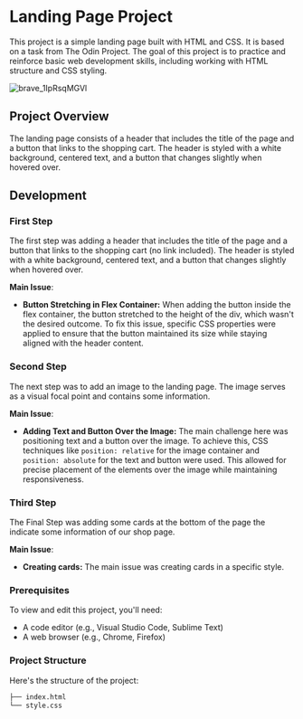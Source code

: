 # Landing Page Project

This project is a simple landing page built with HTML and CSS. It is based on a task from The Odin Project. The goal of this project is to practice and reinforce basic web development skills, including working with HTML structure and CSS styling.

![brave_1IpRsqMGVl](https://github.com/user-attachments/assets/9bd9d122-333f-46c8-b90a-c60cf69ca9f0)

## Project Overview

The landing page consists of a header that includes the title of the page and a button that links to the shopping cart. The header is styled with a white background, centered text, and a button that changes slightly when hovered over.

## Development

### First Step

The first step was adding a header that includes the title of the page and a button that links to the shopping cart (no link included). The header is styled with a white background, centered text, and a button that changes slightly when hovered over.

**Main Issue**:

- **Button Stretching in Flex Container:** When adding the button inside the flex container, the button stretched to the height of the div, which wasn't the desired outcome. To fix this issue, specific CSS properties were applied to ensure that the button maintained its size while staying aligned with the header content.

### Second Step

The next step was to add an image to the landing page. The image serves as a visual focal point and contains some information.

**Main Issue**:

- **Adding Text and Button Over the Image:** The main challenge here was positioning text and a button over the image. To achieve this, CSS techniques like `position: relative` for the image container and `position: absolute` for the text and button were used. This allowed for precise placement of the elements over the image while maintaining responsiveness.

### Third Step

The Final Step was adding some cards at the bottom of the page the indicate some information of our shop page.

**Main Issue**:

- **Creating cards:** The main issue was creating cards in a specific style.

### Prerequisites

To view and edit this project, you'll need:

- A code editor (e.g., Visual Studio Code, Sublime Text)
- A web browser (e.g., Chrome, Firefox)

### Project Structure

Here's the structure of the project:

```bash
├── index.html
└── style.css
```
